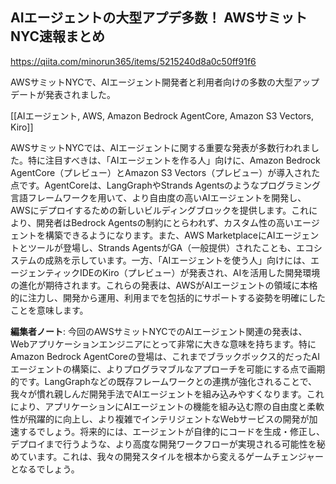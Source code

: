 ## AIエージェントの大型アプデ多数！ AWSサミットNYC速報まとめ

https://qiita.com/minorun365/items/5215240d8a0c50ff91f6

AWSサミットNYCで、AIエージェント開発者と利用者向けの多数の大型アップデートが発表されました。

[[AIエージェント, AWS, Amazon Bedrock AgentCore, Amazon S3 Vectors, Kiro]]

AWSサミットNYCでは、AIエージェントに関する重要な発表が多数行われました。特に注目すべきは、「AIエージェントを作る人」向けに、Amazon Bedrock AgentCore（プレビュー）とAmazon S3 Vectors（プレビュー）が導入された点です。AgentCoreは、LangGraphやStrands Agentsのようなプログラミング言語フレームワークを用いて、より自由度の高いAIエージェントを開発し、AWSにデプロイするための新しいビルディングブロックを提供します。これにより、開発者はBedrock Agentsの制約にとらわれず、カスタム性の高いエージェントを構築できるようになります。また、AWS MarketplaceにAIエージェントとツールが登場し、Strands AgentsがGA（一般提供）されたことも、エコシステムの成熟を示しています。一方、「AIエージェントを使う人」向けには、エージェンティックIDEのKiro（プレビュー）が発表され、AIを活用した開発環境の進化が期待されます。これらの発表は、AWSがAIエージェントの領域に本格的に注力し、開発から運用、利用までを包括的にサポートする姿勢を明確にしたことを意味します。

**編集者ノート**: 今回のAWSサミットNYCでのAIエージェント関連の発表は、Webアプリケーションエンジニアにとって非常に大きな意味を持ちます。特にAmazon Bedrock AgentCoreの登場は、これまでブラックボックス的だったAIエージェントの構築に、よりプログラマブルなアプローチを可能にする点で画期的です。LangGraphなどの既存フレームワークとの連携が強化されることで、我々が慣れ親しんだ開発手法でAIエージェントを組み込みやすくなります。これにより、アプリケーションにAIエージェントの機能を組み込む際の自由度と柔軟性が飛躍的に向上し、より複雑でインテリジェントなWebサービスの開発が加速するでしょう。将来的には、エージェントが自律的にコードを生成・修正し、デプロイまで行うような、より高度な開発ワークフローが実現される可能性を秘めています。これは、我々の開発スタイルを根本から変えるゲームチェンジャーとなるでしょう。